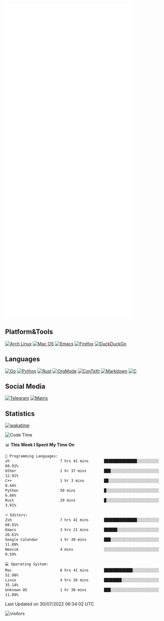 ![Metrics](https://github.com/SteamedFish/SteamedFish/blob/master/github-metrics.svg)

## Platform&Tools

[![Arch Linux](https://img.shields.io/badge/ArchLinux-1793D1?logo=arch-linux&logoColor=fff&style=flat-square)](https://archlinux.org/)
[![Mac OS](https://img.shields.io/badge/MacOS-000000?style=flat-square&logo=macos&logoColor=F0F0F0)](https://www.apple.com/macos/)
[![Emacs](https://img.shields.io/badge/Emacs-%237F5AB6.svg?&style=flat-square&logo=gnu-emacs&logoColor=white)](https://www.gnu.org/software/emacs/)
[![Firefox](https://img.shields.io/badge/Firefox-FF7139?style=flat-square&logo=Firefox-Browser&logoColor=white)](https://firefox.com/)
[![DuckDuckGo](https://img.shields.io/badge/DuckDuckGo-DE5833?style=flat-square&logo=DuckDuckGo&logoColor=white)](https://duckduckgo.com/)

## Languages

[![Go](https://img.shields.io/badge/Golang-%2300ADD8.svg?style=flat-square&logo=go&logoColor=white)](https://golang.org/)
[![Python](https://img.shields.io/badge/Python-3670A0?style=flat-square&logo=python&logoColor=ffdd54)](https://www.python.org/)
[![Rust](https://img.shields.io/badge/Rust-%23000000.svg?style=flat-square&logo=rust&logoColor=white)](https://www.rust-lang.org/)
[![OrgMode](https://img.shields.io/badge/OrgMode-%23000000.svg?style=flat-square&logo=org&logoColor=white)](https://orgmode.org/)
[![ConTeXt](https://img.shields.io/badge/ConTeXt-%23008080.svg?style=flat-square&logo=latex&logoColor=white)](https://contextgarden.net/)
[![Markdown](https://img.shields.io/badge/MarkDown-%23000000.svg?style=flat-square&logo=markdown&logoColor=white)](https://daringfireball.net/projects/markdown/)
[![C](https://img.shields.io/badge/C-%2300599C.svg?style=flat-square&logo=c&logoColor=white)](https://www.iso.org/standard/74528.html)

## Social Media
[![Telegram](https://img.shields.io/badge/SteamedFish-2CA5E0?style=social&logo=telegram&logoColor=white)](https://t.me/SteamedFish)
[![Matrix](https://img.shields.io/badge/SteamedFish-2CA5E0?style=social&logo=matrix&logoColor=black)](https://matrix.to/#/@i:steamedfish.org)

## Statistics
[![wakatime](https://wakatime.com/badge/user/168280d6-fcf2-4b4f-ad3a-dc4612f35b38.svg)](https://wakatime.com/@168280d6-fcf2-4b4f-ad3a-dc4612f35b38)

<!--START_SECTION:waka-->
![Code Time](http://img.shields.io/badge/Code%20Time-1%2C941%20hrs%2030%20mins-blue)

📊 **This Week I Spent My Time On** 

```text
💬 Programming Languages: 
sh                       7 hrs 41 mins       ███████████████░░░░░░░░░░   60.91% 
Other                    1 hr 37 mins        ███░░░░░░░░░░░░░░░░░░░░░░   12.91% 
C++                      1 hr 3 mins         ██░░░░░░░░░░░░░░░░░░░░░░░   8.44% 
Python                   50 mins             █░░░░░░░░░░░░░░░░░░░░░░░░   6.66% 
Rust                     29 mins             █░░░░░░░░░░░░░░░░░░░░░░░░   3.91%

🔥 Editors: 
Zsh                      7 hrs 41 mins       ███████████████░░░░░░░░░░   60.91% 
Emacs                    3 hrs 21 mins       ██████░░░░░░░░░░░░░░░░░░░   26.61% 
Google Calendar          1 hr 30 mins        ███░░░░░░░░░░░░░░░░░░░░░░   11.89% 
Neovim                   4 mins              ░░░░░░░░░░░░░░░░░░░░░░░░░   0.59%

💻 Operating System: 
Mac                      6 hrs 41 mins       █████████████░░░░░░░░░░░░   52.98% 
Linux                    4 hrs 26 mins       ████████░░░░░░░░░░░░░░░░░   35.14% 
Unknown OS               1 hr 30 mins        ███░░░░░░░░░░░░░░░░░░░░░░   11.89%

```


 Last Updated on 30/07/2022 06:34:02 UTC
<!--END_SECTION:waka-->

![visitors](https://visitor-badge.laobi.icu/badge?page_id=SteamedFish.SteamedFish)
